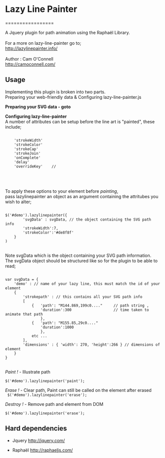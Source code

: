 <h1>Lazy Line Painter</h1>
=================

A Jquery plugin for path animation using the Raphaël Library. 
<br><br>
For a more on lazy-line-painter go to;<br>
http://lazylinepainter.info/
<br><br>
Author : Cam O'Connell<br>
http://camoconnell.com/ 

<h2> Usage </h2> 
Implementing this plugin is broken into two parts.<br>
Preparing your web-friendly data & Configuring lazy-line-painter.js<br>

 
<b>Preparing your SVG data - goto </b><br>

 
<b>Configuring lazy-line-painter</b><br>
A number of attributes can be setup before the line art is "painted",
these include;
<pre><code>   
	'strokeWidth'    
	'strokeColor'    
	'strokeCap'       
	'strokeJoin'    
	'onComplete'     
	'delay'           
    'overrideKey'    // 
</code> </pre>
<br><br>
To apply these options to your element before <i>painting</i>, <br>
pass lazylinepainter an object as an argument containing the attritubes you wish to alter; 
<pre><code> 
$('#demo').lazylinepainter({    
    	'svgData' : svgData, // the object containing the SVG path info 
		'strokeWidth':7,  
		'strokeColor':'#de8f8f'	
	}
) 
</code> </pre>
Note svgData which is the object containing your SVG path information.<br>
The svgData object should be structured like so for the plugin to be able to read;
<pre><code>
var svgData = { 
	'demo' : // name of your lazy line, this must match the id of your element
	{ 
		'strokepath' : // this contains all your SVG path info
		[ 
			{   'path': "M144.869,199c0...."     // path string , 
			    'duration':300                   // time taken to animate that path
			    },
			{   'path': "M155.85,29c0...."
			    'duration':1000
			    },
			etc ...
		],  
		'dimensions' : { 'width': 270, 'height':266 } // dimensions of element
	}
}
</code> </pre>

<i>Paint !</i> - Illustrate path <br>
<code> $('#demo').lazylinepainter('paint');</code>

<i>Erase !</i> - Clear path, Paint can still be called on the element after erased<br>
<code> $('#demo').lazylinepainter('erase'); </code>

<i>Destroy !</i> - Remove path and element from DOM<br>
<code> $('#demo').lazylinepainter('erase'); </code>

 

<h2>Hard dependencies</h2>

  - Jquery 
    http://jquery.com/

  - Raphaël
    http://raphaeljs.com/
